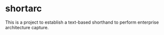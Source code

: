 # shortarc
This is a project to establish a text-based shorthand to perform enterprise architecture capture.
